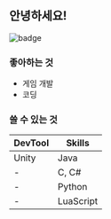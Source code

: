 ## 안녕하세요!

![badge](<img src="https://img.shields.io/badge/GitHub-181717?style=for-the-badge&logo=GitHub&logoColor=white">
)

### 좋아하는 것
- 게임 개발
- 코딩

### 쓸 수 있는 것
| DevTool | Skills |
|---------|--------|
| Unity | Java |
| - | C, C# |
| - | Python |
| - | LuaScript |
